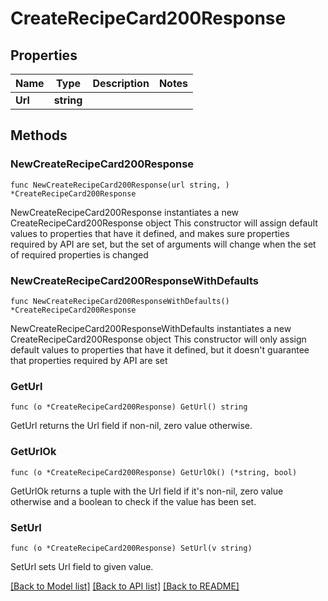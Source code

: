 # CreateRecipeCard200Response

## Properties

Name | Type | Description | Notes
------------ | ------------- | ------------- | -------------
**Url** | **string** |  | 

## Methods

### NewCreateRecipeCard200Response

`func NewCreateRecipeCard200Response(url string, ) *CreateRecipeCard200Response`

NewCreateRecipeCard200Response instantiates a new CreateRecipeCard200Response object
This constructor will assign default values to properties that have it defined,
and makes sure properties required by API are set, but the set of arguments
will change when the set of required properties is changed

### NewCreateRecipeCard200ResponseWithDefaults

`func NewCreateRecipeCard200ResponseWithDefaults() *CreateRecipeCard200Response`

NewCreateRecipeCard200ResponseWithDefaults instantiates a new CreateRecipeCard200Response object
This constructor will only assign default values to properties that have it defined,
but it doesn't guarantee that properties required by API are set

### GetUrl

`func (o *CreateRecipeCard200Response) GetUrl() string`

GetUrl returns the Url field if non-nil, zero value otherwise.

### GetUrlOk

`func (o *CreateRecipeCard200Response) GetUrlOk() (*string, bool)`

GetUrlOk returns a tuple with the Url field if it's non-nil, zero value otherwise
and a boolean to check if the value has been set.

### SetUrl

`func (o *CreateRecipeCard200Response) SetUrl(v string)`

SetUrl sets Url field to given value.



[[Back to Model list]](../README.md#documentation-for-models) [[Back to API list]](../README.md#documentation-for-api-endpoints) [[Back to README]](../README.md)


